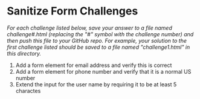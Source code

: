 # Sanitize Form Challenges

_For each challenge listed below, save your answer to a file named challenge#.html (replacing the
"#" symbol with the challenge number) and then push this file to your GitHub repo. For example, your
solution to the first challenge listed should be saved to a file named "challenge1.html" in this
directory._

1. Add a form element for email address and verify this is correct
2. Add a form element for phone number and verify that it is a normal US number
3. Extend the input for the user name by requiring it to be at least 5 charactes
